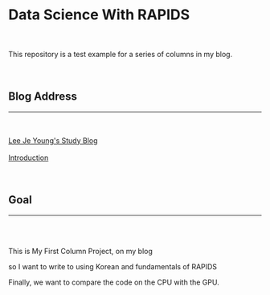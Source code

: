 # Data Science With RAPIDS


<br><br>
  This repository is a test example for a series of columns in my blog.
<br><br><br> 



## Blog Address
---

<br><br>
[Lee Je Young's Study Blog](https://ign0relee.github.io/)
<br><br>
[Introduction](https://ign0relee.github.io/Data-Science-With-RAPIDS-Intro)
<br><br><br>

## Goal
---

<br><br>

This is My First Column Project, on my blog

so I want to write to using Korean and fundamentals of RAPIDS

Finally, we want to compare the code on the CPU with the GPU.

